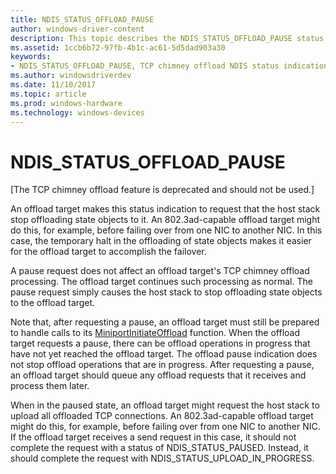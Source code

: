 ```yaml
---
title: NDIS_STATUS_OFFLOAD_PAUSE
author: windows-driver-content
description: This topic describes the NDIS_STATUS_OFFLOAD_PAUSE status indication.
ms.assetid: 1ccb6b72-97fb-4b1c-ac61-5d5dad903a30
keywords:
- NDIS_STATUS_OFFLOAD_PAUSE, TCP chimney offload NDIS status indications, NDIS_STATUS_OFFLOAD_PAUSE WDK, NDIS_STATUS_OFFLOAD_PAUSE networking
ms.author: windowsdriverdev
ms.date: 11/10/2017
ms.topic: article
ms.prod: windows-hardware
ms.technology: windows-devices
---
```


# NDIS_STATUS_OFFLOAD_PAUSE

\[The TCP chimney offload feature is deprecated and should not be used.\]

An offload target makes this status indication to request that the host stack stop offloading state objects to it. An 802.3ad-capable offload target might do this, for example, before failing over from one NIC to another NIC. In this case, the temporary halt in the offloading of state objects makes it easier for the offload target to accomplish the failover.

A pause request does not affect an offload target's TCP chimney offload processing. The offload target continues such processing as normal. The pause request simply causes the host stack to stop offloading state objects to the offload target.

Note that, after requesting a pause, an offload target must still be prepared to handle calls to its [MiniportInitiateOffload](https://msdn.microsoft.com/library/windows/hardware/ff559393) function. When the offload target requests a pause, there can be offload operations in progress that have not yet reached the offload target. The offload pause indication does not stop offload operations that are in progress. After requesting a pause, an offload target should queue any offload requests that it receives and process them later.

When in the paused state, an offload target might request the host stack to upload all offloaded TCP connections. An 802.3ad-capable offload target might do this, for example, before failing over from one NIC to another NIC. If the offload target receives a send request in this case, it should not complete the request with a status of NDIS_STATUS_PAUSED. Instead, it should complete the request with NDIS_STATUS_UPLOAD_IN_PROGRESS.

